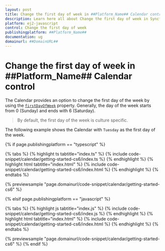 ```yaml
---
layout: post
title: Change the first day of week in ##Platform_Name## Calendar control | Syncfusion
description: Learn here all about Change the first day of week in Syncfusion ##Platform_Name## Calendar control of Syncfusion Essential JS 2 and more.
platform: ej2-javascript
control: Change the first day of week 
publishingplatform: ##Platform_Name##
documentation: ug
domainurl: ##DomainURL##
---
```


# Change the first day of week in ##Platform_Name## Calendar control

The Calendar provides an option to change the first day of the week by using the [`firstDayOfWeek`](../../api/calendar#firstdayofweek) property. Generally, the day of the week starts from 0 (Sunday) and ends with 6 (Saturday).

> By default, the first day of the week is culture specific.

The following example shows the Calendar with `Tuesday` as the first day of the week.

{% if page.publishingplatform == "typescript" %}

 {% tabs %}
{% highlight ts tabtitle="index.ts" %}
{% include code-snippet/calendar/getting-started-cs6/index.ts %}
{% endhighlight %}
{% highlight html tabtitle="index.html" %}
{% include code-snippet/calendar/getting-started-cs6/index.html %}
{% endhighlight %}
{% endtabs %}
        
{% previewsample "page.domainurl/code-snippet/calendar/getting-started-cs6" %}

{% elsif page.publishingplatform == "javascript" %}

{% tabs %}
{% highlight js tabtitle="index.js" %}
{% include code-snippet/calendar/getting-started-cs6/index.js %}
{% endhighlight %}
{% highlight html tabtitle="index.html" %}
{% include code-snippet/calendar/getting-started-cs6/index.html %}
{% endhighlight %}
{% endtabs %}

{% previewsample "page.domainurl/code-snippet/calendar/getting-started-cs6" %}
{% endif %}
